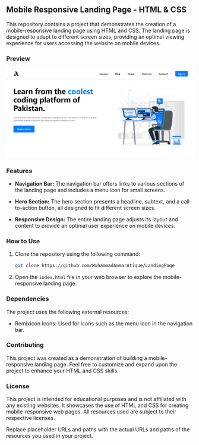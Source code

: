 ## Mobile Responsive Landing Page - HTML & CSS

This repository contains a project that demonstrates the creation of a mobile-responsive landing page using HTML and CSS. The landing page is designed to adapt to different screen sizes, providing an optimal viewing experience for users accessing the website on mobile devices.

### Preview

![Mobile Responsive Landing Page Preview](Images/preview.png)

### Features

- **Navigation Bar:** The navigation bar offers links to various sections of the landing page and includes a menu icon for small screens.

- **Hero Section:** The hero section presents a headline, subtext, and a call-to-action button, all designed to fit different screen sizes.

- **Responsive Design:** The entire landing page adjusts its layout and content to provide an optimal user experience on mobile devices.

### How to Use

1. Clone the repository using the following command:
   ```sh
   git clone https://github.com/MuhammadAmmarAtique/LandingPage
   ```

2. Open the `index.html` file in your web browser to explore the mobile-responsive landing page.

### Dependencies

The project uses the following external resources:

- Remixicon Icons: Used for icons such as the menu icon in the navigation bar.

### Contributing

This project was created as a demonstration of building a mobile-responsive landing page. Feel free to customize and expand upon the project to enhance your HTML and CSS skills.

### License

This project is intended for educational purposes and is not affiliated with any existing websites. It showcases the use of HTML and CSS for creating mobile-responsive web pages. All resources used are subject to their respective licenses.

Replace placeholder URLs and paths with the actual URLs and paths of the resources you used in your project.
